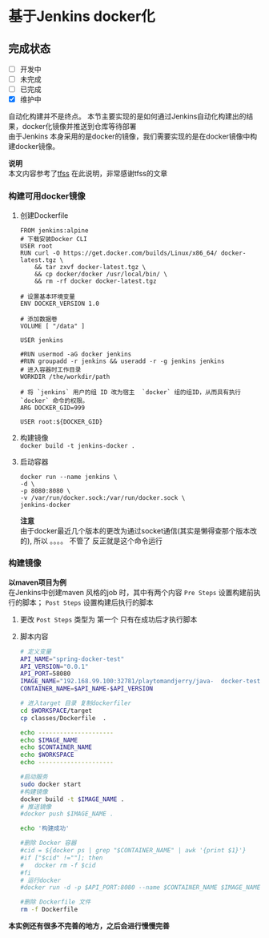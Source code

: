  
# 基于Jenkins docker化 

## 完成状态  

- [ ] 开发中
- [ ] 未完成
- [ ] 已完成
- [x] 维护中

自动化构建并不是终点。
本节主要实现的是如何通过Jenkins自动化构建出的结果，docker化镜像并推送到仓库等待部署   
由于Jenkins 本身采用的是docker的镜像，我们需要实现的是在docker镜像中构建docker镜像。

__说明__  
本文内容参考了[tfss](https://tfssweb.github.io/2017/11/08/Docker%E6%90%AD%E5%BB%BAJenkins%E7%8E%AF%E5%A2%83.html) 在此说明，非常感谢tfss的文章  


### 构建可用docker镜像
1. 创建Dockerfile   

	```Docker
	FROM jenkins:alpine
	# 下载安装Docker CLI
	USER root
	RUN curl -O https://get.docker.com/builds/Linux/x86_64/	docker-latest.tgz \
    	&& tar zxvf docker-latest.tgz \
    	&& cp docker/docker /usr/local/bin/ \
    	&& rm -rf docker docker-latest.tgz

	# 设置基本环境变量  
	ENV DOCKER_VERSION 1.0 

	# 添加数据卷  
	VOLUME [ "/data" ]   

	USER jenkins  

	#RUN usermod -aG docker jenkins
	#RUN groupadd -r jenkins && useradd -r -g jenkins jenkins
	# 进入容器时工作目录  
	WORKDIR /the/workdir/path 

	# 将 `jenkins` 用户的组 ID 改为宿主 	`docker` 组的组ID，从而具有执行 	`docker` 命令的权限。
	ARG DOCKER_GID=999  

	USER root:${DOCKER_GID}
	```

2. 构建镜像  
	`docker build -t jenkins-docker .`  
3. 启动容器  
	
	```Docker
	docker run --name jenkins \
    -d \
    -p 8080:8080 \
    -v /var/run/docker.sock:/var/run/docker.sock \
    jenkins-docker
	```

	__注意__  
		由于docker最近几个版本的更改为通过socket通信(其实是懒得查那个版本改的), 所以 。。。。 不管了 反正就是这个命令运行  
	
	
### 构建镜像 
__以maven项目为例__   
在Jenkins中创建maven 风格的job 时，其中有两个内容  `Pre Steps` 设置构建前执行的脚本； `Post Steps` 设置构建后执行的脚本  

1. 更改 `Post Steps` 类型为 第一个  只有在成功后才执行脚本  
2. 脚本内容  
	
	```Bash
	# 定义变量  
	API_NAME="spring-docker-test"  
	API_VERSION="0.0.1"  
	API_PORT=58080  
	IMAGE_NAME="192.168.99.100:32781/playtomandjerry/java-	docker-test:$BUILD_NUMBER"  
	CONTAINER_NAME=$API_NAME-$API_VERSION  

	# 进入target 目录 复制dockerfiler  
	cd $WORKSPACE/target  
	cp classes/Dockerfile  .

	echo ---------------------
	echo $IMAGE_NAME
	echo $CONTAINER_NAME
	echo $WORKSPACE
	echo ---------------------

	#启动服务  
	sudo docker start
	#构建镜像  
	docker build -t $IMAGE_NAME .  
	# 推送镜像  
	#docker push $IMAGE_NAME .  

	echo '构建成功'

	#删除 Docker 容器 
	#cid = ${docker ps | grep "$CONTAINER_NAME" | awk '{print $1}'}
	#if ["$cid" !=""]; then  
	#	docker rm -f $cid 
	#fi  
	# 运行docker
	#docker run -d -p $API_PORT:8080 --name $CONTAINER_NAME $IMAGE_NAME

	#删除 Dockerfile 文件  
	rm -f Dockerfile
	```


__本实例还有很多不完善的地方，之后会进行慢慢完善__   

	